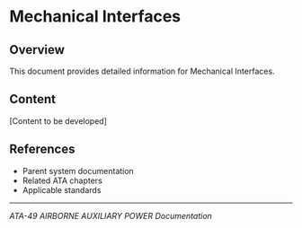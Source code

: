# Mechanical Interfaces

## Overview

This document provides detailed information for Mechanical Interfaces.

## Content

[Content to be developed]

## References

- Parent system documentation
- Related ATA chapters
- Applicable standards

---

*ATA-49 AIRBORNE AUXILIARY POWER Documentation*
